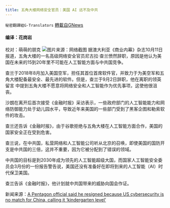 ```yaml
---
title: 五角大楼网络安全官员：美国 AI 远不及中共
---
```

`秘密翻譯組G-Translators` [轉載自GNews](https://gnews.org/zh-hans/1588870/)

#### 编译：花岗岩
校对：萌萌的朋克
![](https://assets.gnews.org/wp-content/uploads/2021/10/4-33.jpg)图片来源：网络截图
据澳大利亚《商业内幕》杂志10月11日报道，五角大楼的一名高级网络安全官员尼古拉·查兰愤然辞职，原因是他认为美国在未来的15到20年里不可能在人工智能方面与中共国竞争。

查兰于2018年8月加入美国空军，担任其首位首席软件官，并致力于为美空军和五角大楼配备最安全、最先进的软件。但是，查兰于9月2日辞职，他在离职的领英留言 中提到五角大楼不愿意将网络安全和人工智能作为优先事项，这使他很沮丧。

沙朗在离开后首次接受《金融时报》采访表示，一些政府部门的人工智能能力和网络防御能力处于幼儿园水平，导致近年来美国的一些部门受到了黑客企图和勒索软件的攻击。

查兰还告诉《金融时报》，由于谷歌拒绝与五角大楼在人工智能方面合作，美国的国家安全正在受到危害。

查兰说，在中共国，私营网络和人工智能公司听从北京的召唤，即使美国的国防开支是中共国的三倍，这并不重要，因为它被分配到了错误的领域。

中共国的目标是到2030年成为领先的人工智能超级大国，而国家人工智能安全委员会3月份的一份报告警告说，美国还没有准备好在即将到来的人工智能（AI）时代保卫美国。

查兰告诉《金融时报》，他计划就中共国带来的威胁向国会作证。

新闻来源：[A Pentagon official said he resigned because US cybersecurity is no match for China, calling it ‘kindergarten level’](https://www.businessinsider.com.au/pentagon-official-quit-saying-us-cybersecurity-no-match-china-2021-10)
